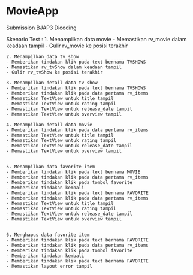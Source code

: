 # MovieApp
Submission BJAP3 Dicoding

Skenario Test :
    1. Menampilkan data movie
    - Memastikan rv_movie dalam keadaan tampil
    - Gulir rv_movie ke posisi terakhir

    2. Menampilkan data tv show
    - Memberikan tindakan klik pada text bernama TVSHOWS
    - Memastikan rv_tvShow dalam keadaan tampil
    - Gulir rv_tvShow ke posisi terakhir

    3. Menampilkan detail data tv show
    - Memberikan tindakan klik pada text bernama TVSHOWS
    - Memberikan tindakan klik pada data pertama rv_items
    - Memastikan TextView untuk title tampil
    - Memastikan TextView untuk rating tampil
    - Memastikan TextView untuk release_date tampil
    - Memastikan TextView untuk overview tampil

    4. Menampilkan detail data movie
    - Memberikan tindakan klik pada data pertama rv_items
    - Memastikan TextView untuk title tampil
    - Memastikan TextView untuk rating tampil
    - Memastikan TextView untuk release_date tampil
    - Memastikan TextView untuk overview tampil


    5. Menampilkan data favorite item
    - Memberikan tindakan klik pada text bernama MOVIE
    - Memberikan tindakan klik pada data pertama rv_items
    - Memberikan tindakan klik pada tombol favorite
    - Memberikan tindakan kembali
    - Memberikan tindakan klik pada text bernama FAVORITE
    - Memberikan tindakan klik pada data pertama rv_items 
    - Memastikan TextView untuk title tampil
    - Memastikan TextView untuk rating tampil
    - Memastikan TextView untuk release_date tampil
    - Memastikan TextView untuk overview tampil


    6. Menghapus data favorite item
    - Memberikan tindakan klik pada text bernama FAVORITE
    - Memberikan tindakan klik pada data pertama rv_items
    - Memberikan tindakan klik pada tombol favorite
    - Memberikan tindakan kembali
    - Memberikan tindakan klik pada text bernama FAVORITE
    - Memastikan layout error tampil
